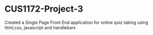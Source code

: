 # CUS1172-Project-3

Created a Single Page Front End application for online quiz taking using html,css, javascript and handlebars
